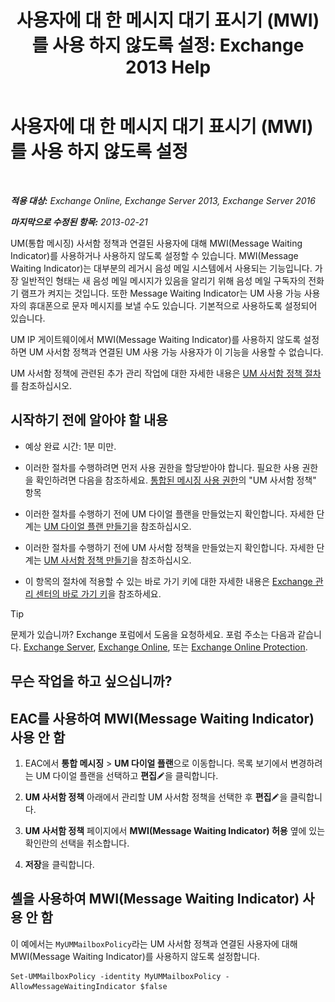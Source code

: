 ﻿---
title: '사용자에 대 한 메시지 대기 표시기 (MWI)를 사용 하지 않도록 설정: Exchange 2013 Help'
TOCTitle: 사용자에 대 한 메시지 대기 표시기 (MWI)를 사용 하지 않도록 설정
ms:assetid: 51cd6dc4-11d1-4eb9-a6c6-1965fcd24267
ms:mtpsurl: https://technet.microsoft.com/ko-kr/library/JJ673525(v=EXCHG.150)
ms:contentKeyID: 50555995
ms.date: 05/22/2018
mtps_version: v=EXCHG.150
ms.translationtype: MT
---

# 사용자에 대 한 메시지 대기 표시기 (MWI)를 사용 하지 않도록 설정

 

_**적용 대상:** Exchange Online, Exchange Server 2013, Exchange Server 2016_

_**마지막으로 수정된 항목:** 2013-02-21_

UM(통합 메시징) 사서함 정책과 연결된 사용자에 대해 MWI(Message Waiting Indicator)를 사용하거나 사용하지 않도록 설정할 수 있습니다. MWI(Message Waiting Indicator)는 대부분의 레거시 음성 메일 시스템에서 사용되는 기능입니다. 가장 일반적인 형태는 새 음성 메일 메시지가 있음을 알리기 위해 음성 메일 구독자의 전화기 램프가 켜지는 것입니다. 또한 Message Waiting Indicator는 UM 사용 가능 사용자의 휴대폰으로 문자 메시지를 보낼 수도 있습니다. 기본적으로 사용하도록 설정되어 있습니다.

UM IP 게이트웨이에서 MWI(Message Waiting Indicator)를 사용하지 않도록 설정하면 UM 사서함 정책과 연결된 UM 사용 가능 사용자가 이 기능을 사용할 수 없습니다.

UM 사서함 정책에 관련된 추가 관리 작업에 대한 자세한 내용은 [UM 사서함 정책 절차](um-mailbox-policy-procedures-exchange-2013-help.md)를 참조하십시오.

## 시작하기 전에 알아야 할 내용

  - 예상 완료 시간: 1분 미만.

  - 이러한 절차를 수행하려면 먼저 사용 권한을 할당받아야 합니다. 필요한 사용 권한을 확인하려면 다음을 참조하세요. [통합된 메시징 사용 권한](unified-messaging-permissions-exchange-2013-help.md)의 "UM 사서함 정책" 항목

  - 이러한 절차를 수행하기 전에 UM 다이얼 플랜을 만들었는지 확인합니다. 자세한 단계는 [UM 다이얼 플랜 만들기](https://docs.microsoft.com/ko-kr/exchange/voice-mail-unified-messaging/connect-voice-mail-system/create-um-dial-plan)을 참조하십시오.

  - 이러한 절차를 수행하기 전에 UM 사서함 정책을 만들었는지 확인합니다. 자세한 단계는 [UM 사서함 정책 만들기](https://docs.microsoft.com/ko-kr/exchange/voice-mail-unified-messaging/set-up-voice-mail/create-um-mailbox-policy)을 참조하십시오.

  - 이 항목의 절차에 적용할 수 있는 바로 가기 키에 대한 자세한 내용은 [Exchange 관리 센터의 바로 가기 키](keyboard-shortcuts-in-the-exchange-admin-center-exchange-online-protection-help.md)을 참조하세요.


> [!TIP]
> 문제가 있습니까? Exchange 포럼에서 도움을 요청하세요. 포럼 주소는 다음과 같습니다. <A href="https://go.microsoft.com/fwlink/p/?linkid=60612">Exchange Server</A>, <A href="https://go.microsoft.com/fwlink/p/?linkid=267542">Exchange Online</A>, 또는 <A href="https://go.microsoft.com/fwlink/p/?linkid=285351">Exchange Online Protection</A>.



## 무슨 작업을 하고 싶으십니까?

## EAC를 사용하여 MWI(Message Waiting Indicator) 사용 안 함

1.  EAC에서 **통합 메시징** \> **UM 다이얼 플랜**으로 이동합니다. 목록 보기에서 변경하려는 UM 다이얼 플랜을 선택하고 **편집**![편집 아이콘](images/JJ218640.6f53ccb2-1f13-4c02-bea0-30690e6ea71d(EXCHG.150).gif "편집 아이콘")을 클릭합니다.

2.  **UM 사서함 정책** 아래에서 관리할 UM 사서함 정책을 선택한 후 **편집**![편집 아이콘](images/JJ218640.6f53ccb2-1f13-4c02-bea0-30690e6ea71d(EXCHG.150).gif "편집 아이콘")을 클릭합니다.

3.  **UM 사서함 정책** 페이지에서 **MWI(Message Waiting Indicator) 허용** 옆에 있는 확인란의 선택을 취소합니다.

4.  **저장**을 클릭합니다.

## 셸을 사용하여 MWI(Message Waiting Indicator) 사용 안 함

이 예에서는 `MyUMMailboxPolicy`라는 UM 사서함 정책과 연결된 사용자에 대해 MWI(Message Waiting Indicator)를 사용하지 않도록 설정합니다.

    Set-UMMailboxPolicy -identity MyUMMailboxPolicy -AllowMessageWaitingIndicator $false

